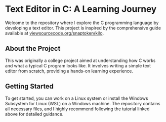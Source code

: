 # Text Editor in C: A Learning Journey

Welcome to the repository where I explore the C programming language by developing a text editor. This project is inspired by the comprehensive guide available at [viewsourcecode.org/snaptoken/kilo](https://viewsourcecode.org/snaptoken/kilo/).

## About the Project

This was originally a college project aimed at understanding how C works and what a typical C program looks like. It involves writing a simple text editor from scratch, providing a hands-on learning experience.

## Getting Started

To get started, you can work on a Linux system or install the Windows Subsystem for Linux (WSL) on a Windows machine. The repository contains all necessary files, and I highly recommend following the tutorial linked above for detailed guidance.